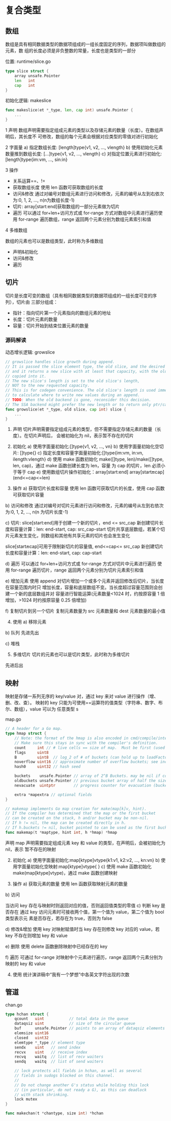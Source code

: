 # 复合类型

## 数组

数组是具有相同数据类型的数据项组成的一组长度固定的序列，数据项叫做数组的元素，数
组的长度必须是非负整数的常量，长度也是类型的一部分

位置: runtime/slice.go

```go
type slice struct {
    array unsafe.Pointer
    len   int
    cap   int
}
```

初始化逻辑: makeslice

```go
func makeslice(et *_type, len, cap int) unsafe.Pointer {
    ...
}
```

1 声明
数组声明需要指定组成元素的类型以及存储元素的数量（长度）。在数组声明后，其长度不
可修改，数组的每个元素会根据对应类型的零值对进行初始化

2 字面量
a) 指定数组长度: [length]type{v1, v2, …, vlength}
b) 使用初始化元素数量推到数组长度: […]type{v1, v2, …, vlength}
c) 对指定位置元素进行初始化: [length]type{im:vm, …, sin:in}

3 操作

+ 关系运算==、!=
+ 获取数组长度 使用 len 函数可获取数组的长度
+ 访问&修改 通过对编号对数组元素进行访问和修改，元素的编号从左到右依次为:0, 1, 2, …, n(n为数组长度-1)
+ 切片: array\[start:end\]获取数组的一部分元素做为切片
+ 遍历 可以通过 for+len+访问方式或 for-range 方式对数组中元素进行遍历使用 for-range 遍历数组，range 返回两个元素分别为数组元素索引和值

4 多维数组

数组的元素也可以是数组类型，此时称为多维数组

+ 声明&初始化
+ 访问&修改
+ 遍历

## 切片

切片是长度可变的数组（具有相同数据类型的数据项组成的一组长度可变的序列），切片由
三部分组成：

+ 指针：指向切片第一个元素指向的数组元素的地址
+ 长度：切片元素的数量
+ 容量：切片开始到结束位置元素的数量

### 源码解读

动态增长逻辑: growslice

```go
// growslice handles slice growth during append.
// It is passed the slice element type, the old slice, and the desired new minimum capacity,
// and it returns a new slice with at least that capacity, with the old data
// copied into it.
// The new slice's length is set to the old slice's length,
// NOT to the new requested capacity.
// This is for codegen convenience. The old slice's length is used immediately
// to calculate where to write new values during an append.
// TODO: When the old backend is gone, reconsider this decision.
// The SSA backend might prefer the new length or to return only ptr/cap and save stack space.
func growslice(et *_type, old slice, cap int) slice {
    ...
}
```

1) 声明
切片声明需要指定组成元素的类型，但不需要指定存储元素的数量（长度）。在切片声明后，
会被初始化为 nil，表示暂不存在的切片

2) 初始化
a) 使用字面量初始化:[]type{v1, v2, …, vn}
b) 使用字面量初始化空切片: []type{}
c) 指定长度和容量字面量初始化:[]type{im:vm, in:vn, ilength:vlength}
d) 使用 make 函数初始化
make([]type, len)/make([]type, len, cap)，通过 make 函数创建长度为 len，容量
为 cap 的切片，len 必须小于等于 cap
e) 使用数组切片操作初始化：array[start:end] array[start:end:cap] (end<=cap<=len)

3) 操作
a) 获取切片长度和容量
使用 len 函数可获取切片的长度，使用 cap 函数可获取切片容量

b) 访问和修改
通过对编号对切片元素进行访问和修改，元素的编号从左到右依次为:0, 1, 2, …, n(n
为切片长度-1)

c) 切片: slice[start:end]用于创建一个新的切片，end <= src_cap
新创建切片长度和容量计算：len: end-start, cap: src_cap-start
切片共享底层数组，若某个切片元素发生变化，则数组和其他有共享元素的切片也会发生变化

slice[start:end:cap]可用于限制新切片的容量值, end<=cap<= src_cap
新创建切片长度和容量计算：len: end-start, cap: cap-start

d) 遍历
可以通过 for+len+访问方式或 for-range 方式对切片中元素进行遍历
使用 for-range 遍历切片，range 返回两个元素分别为切片元素索引和值

e) 增加元素
使用 append 对切片增加一个或多个元素并返回修改后切片，当长度在容量范围内时只
增加长度，容量和底层数组不变。当长度超过容量范围则会创建一个新的底层数组并对
容量进行智能运算(元素数量<1024 时，约按原容量 1 倍增加，>1024 时约按原容量 0.25
倍增加)

f) 复制切片到另一个切片
复制元素数量为 src 元素数量和 dest 元素数量的最小值

4) 使用
a) 移除元素

b) 队列
先进先出

c) 堆栈

5) 多维切片
切片的元素也可以是切片类型，此时称为多维切片


先进后出

## 映射

映射是存储一系列无序的 key/value 对，通过 key 来对 value 进行操作（增、删、改、查）。
映射的 key 只能为可使用==运算符的值类型（字符串、数字、布尔、数组），value 可以为
任意类型 s

map.go

```go
// A header for a Go map.
type hmap struct {
	// Note: the format of the hmap is also encoded in cmd/compile/internal/gc/reflect.go.
	// Make sure this stays in sync with the compiler's definition.
	count     int // # live cells == size of map.  Must be first (used by len() builtin)
	flags     uint8
	B         uint8  // log_2 of # of buckets (can hold up to loadFactor * 2^B items)
	noverflow uint16 // approximate number of overflow buckets; see incrnoverflow for details
	hash0     uint32 // hash seed

	buckets    unsafe.Pointer // array of 2^B Buckets. may be nil if count==0.
	oldbuckets unsafe.Pointer // previous bucket array of half the size, non-nil only when growing
	nevacuate  uintptr        // progress counter for evacuation (buckets less than this have been evacuated)

	extra *mapextra // optional fields
}
```

```go
// makemap implements Go map creation for make(map[k]v, hint).
// If the compiler has determined that the map or the first bucket
// can be created on the stack, h and/or bucket may be non-nil.
// If h != nil, the map can be created directly in h.
// If h.buckets != nil, bucket pointed to can be used as the first bucket.
func makemap(t *maptype, hint int, h *hmap) *hmap
```

 声明
map 声明需要指定组成元素 key 和 value 的类型，在声明后，会被初始化为 nil，表示
暂不存在的映射

2) 初始化
a) 使用字面量初始化:map[ktype]vtype{k1:v1, k2:v2, …, kn:vn}
b) 使用字面量初始化空映射:map[ktype]vtype{ }
c) 使用 make 函数初始化
make(map[ktype]vtype)，通过 make 函数创建映射

3) 操作
a) 获取元素的数量
使用 len 函数获取映射元素的数量

b) 访问

当访问 key 存在与映射时则返回对应的值，否则返回值类型的零值
c) 判断 key 是否存在
通过 key 访问元素时可接收两个值，第一个值为 value，第二个值为 bool 类型表示元
素是否存在，若存在为 true，否则为 false

d) 修改&增加
使用 key 对映射赋值时当 key 存在则修改 key 对应的 value，若 key 不存在则增加 key
和 value

e) 删除
使用 delete 函数删除映射中已经存在的 key

f) 遍历
可通过 for-range 对映射中个元素进行遍历，range 返回两个元素分别为映射的 key 和
value

4) 使用
统计演讲稿中“我有一个梦想”中各英文字符出现的次数



## 管道

chan.go

```go
type hchan struct {
	qcount   uint           // total data in the queue
	dataqsiz uint           // size of the circular queue
	buf      unsafe.Pointer // points to an array of dataqsiz elements
	elemsize uint16
	closed   uint32
	elemtype *_type // element type
	sendx    uint   // send index
	recvx    uint   // receive index
	recvq    waitq  // list of recv waiters
	sendq    waitq  // list of send waiters

	// lock protects all fields in hchan, as well as several
	// fields in sudogs blocked on this channel.
	//
	// Do not change another G's status while holding this lock
	// (in particular, do not ready a G), as this can deadlock
	// with stack shrinking.
	lock mutex
}
```

```go
func makechan(t *chantype, size int) *hchan
```

